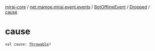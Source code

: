 [mirai-core](../../../index.md) / [net.mamoe.mirai.event.events](../../index.md) / [BotOfflineEvent](../index.md) / [Dropped](index.md) / [cause](./cause.md)

# cause

`val cause: `[`Throwable`](https://kotlinlang.org/api/latest/jvm/stdlib/kotlin/-throwable/index.html)`?`